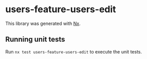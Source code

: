 # users-feature-users-edit

This library was generated with [Nx](https://nx.dev).

## Running unit tests

Run `nx test users-feature-users-edit` to execute the unit tests.

